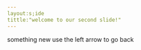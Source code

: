 ```yaml
---
layout:s;ide
tittle:"welcome to our second slide!"
---
```

something new
use the left arrow to go back
